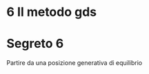

# 6 Il metodo gds


# Segreto 6


Partire da una posizione generativa di equilibrio
<!--stackedit_data:
eyJoaXN0b3J5IjpbLTk4ODE4ODM4XX0=
-->